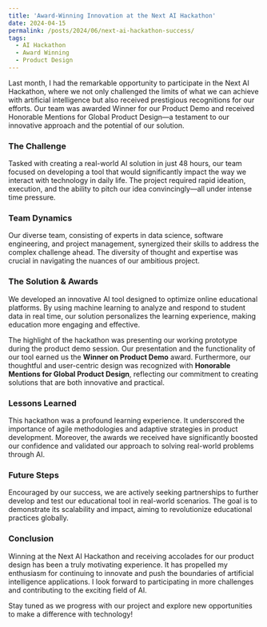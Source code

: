```yaml
---
title: 'Award-Winning Innovation at the Next AI Hackathon'
date: 2024-04-15
permalink: /posts/2024/06/next-ai-hackathon-success/
tags:
  - AI Hackathon
  - Award Winning
  - Product Design
---
```


Last month, I had the remarkable opportunity to participate in the Next AI Hackathon, where we not only challenged the limits of what we can achieve with artificial intelligence but also received prestigious recognitions for our efforts. Our team was awarded Winner for our Product Demo and received Honorable Mentions for Global Product Design—a testament to our innovative approach and the potential of our solution.

### The Challenge

Tasked with creating a real-world AI solution in just 48 hours, our team focused on developing a tool that would significantly impact the way we interact with technology in daily life. The project required rapid ideation, execution, and the ability to pitch our idea convincingly—all under intense time pressure.

### Team Dynamics

Our diverse team, consisting of experts in data science, software engineering, and project management, synergized their skills to address the complex challenge ahead. The diversity of thought and expertise was crucial in navigating the nuances of our ambitious project.

### The Solution & Awards

We developed an innovative AI tool designed to optimize online educational platforms. By using machine learning to analyze and respond to student data in real time, our solution personalizes the learning experience, making education more engaging and effective.

The highlight of the hackathon was presenting our working prototype during the product demo session. Our presentation and the functionality of our tool earned us the **Winner on Product Demo** award. Furthermore, our thoughtful and user-centric design was recognized with **Honorable Mentions for Global Product Design**, reflecting our commitment to creating solutions that are both innovative and practical.

### Lessons Learned

This hackathon was a profound learning experience. It underscored the importance of agile methodologies and adaptive strategies in product development. Moreover, the awards we received have significantly boosted our confidence and validated our approach to solving real-world problems through AI.

### Future Steps

Encouraged by our success, we are actively seeking partnerships to further develop and test our educational tool in real-world scenarios. The goal is to demonstrate its scalability and impact, aiming to revolutionize educational practices globally.

### Conclusion

Winning at the Next AI Hackathon and receiving accolades for our product design has been a truly motivating experience. It has propelled my enthusiasm for continuing to innovate and push the boundaries of artificial intelligence applications. I look forward to participating in more challenges and contributing to the exciting field of AI.

Stay tuned as we progress with our project and explore new opportunities to make a difference with technology!
